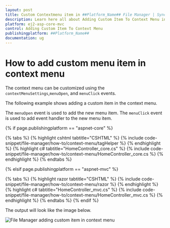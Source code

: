 ```yaml
---
layout: post
title: Custom Contextmenu item in ##Platform_Name## File Manager | Syncfusion
description: Learn here all about Adding Custom Item To Context Menu in Syncfusion ##Platform_Name## File Manager control of Syncfusion Essential JS 2 and more.
platform: ej2-asp-core-mvc
control: Adding Custom Item To Context Menu
publishingplatform: ##Platform_Name##
documentation: ug
---
```


# How to add custom menu item in context menu

The context menu can be customized using the `contextMenuSettings`,`menuOpen`, and `menuClick` events.

The following example shows adding a custom item in the context menu.

The `menuOpen` event is used to add the new menu item. The `menuClick` event is used to add event handler to the new menu item.

{% if page.publishingplatform == "aspnet-core" %}

{% tabs %}
{% highlight cshtml tabtitle="CSHTML" %}
{% include code-snippet/file-manager/how-to/context-menu/tagHelper %}
{% endhighlight %}
{% highlight c# tabtitle="HomeController_core.cs" %}
{% include code-snippet/file-manager/how-to/context-menu/HomeController_core.cs %}
{% endhighlight %}
{% endtabs %}

{% elsif page.publishingplatform == "aspnet-mvc" %}

{% tabs %}
{% highlight razor tabtitle="CSHTML" %}
{% include code-snippet/file-manager/how-to/context-menu/razor %}
{% endhighlight %}
{% highlight c# tabtitle="HomeController_mvc.cs" %}
{% include code-snippet/file-manager/how-to/context-menu/HomeController_mvc.cs %}
{% endhighlight %}
{% endtabs %}
{% endif %}



The output will look like the image below.

![File Manager adding custom item in context menu](../images/custom_contextmenu.png)